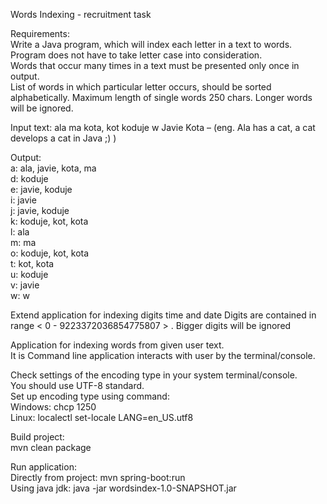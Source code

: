 Words Indexing - recruitment task  

Requirements:  
Write a Java program, which will index each letter in a text to words.  
Program does not have to take letter case into consideration.  
Words that occur many times in a text must be presented only once in output.   
List of words in which particular letter occurs, should be sorted alphabetically.
Maximum length of single words 250 chars. Longer words will be ignored.

Input text: ala ma kota, kot koduje w Javie Kota – (eng. Ala has a cat, a cat develops a cat in Java ;) )  

Output:  
a: ala, javie, kota, ma  
d: koduje  
e: javie, koduje  
i: javie  
j: javie, koduje  
k: koduje, kot, kota  
l: ala  
m: ma  
o: koduje, kot, kota  
t: kot, kota  
u: koduje  
v: javie  
w: w  

Extend application for indexing digits time and date
Digits are contained in range < 0 - 9223372036854775807 > . Bigger digits will be ignored

Application for indexing words from given user text.  
It is Command line application interacts with user by the terminal/console.  

Check settings of the encoding type in your system terminal/console.  
You should use UTF-8 standard.  
Set up encoding type using command:  
Windows: chcp 1250  
Linux:   localectl set-locale LANG=en_US.utf8  

Build project:  
mvn clean package  

Run application:  
Directly from project: mvn spring-boot:run  
Using java jdk:        java -jar wordsindex-1.0-SNAPSHOT.jar  